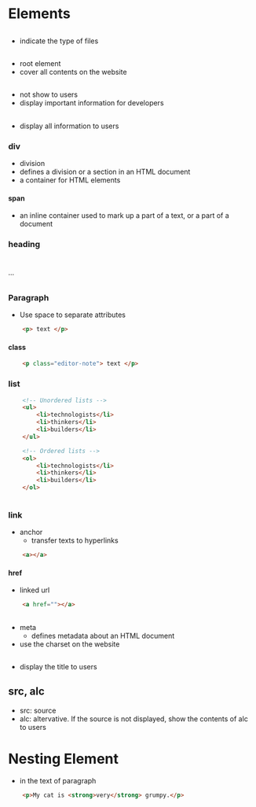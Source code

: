 
# Elements
## <!DOCTYPE html>
* indicate the type of files
## <html></html>
* root element
* cover all contents on the website

## <head></head>
* not show to users
* display important information for developers

## <body></body>
* display all information to users

### div
* division
* defines a division or a section in an HTML document
* a container for HTML elements 

#### span
* an inline container used to mark up a part of a text, or a part of a document

### heading
<h1></h1>
...
<h6></h6>

### Paragraph
* Use space to separate attributes
```html
    <p> text </p>
```

#### class
```html
    <p class="editor-note"> text </p>
```


### list

```html
    <!-- Unordered lists --> 
    <ul>
        <li>technologists</li>
        <li>thinkers</li>
        <li>builders</li>
    </ul>

    <!-- Ordered lists -->
    <ol>
        <li>technologists</li>
        <li>thinkers</li>
        <li>builders</li>
    </ol>
    
```

### link
* anchor
    * transfer texts to hyperlinks
```html
    <a></a>
```
#### href
* linked url
```html
    <a href=""></a>
```


## <meta charset="utf-8">
* meta
    * defines metadata about an HTML document
* use the charset on the website

## <title></title>
* display the title to users

## src, alc
* src: source
* alc: altervative. If the source is not displayed, show the contents of alc to users



# Nesting Element
* in the text of paragraph
```html
    <p>My cat is <strong>very</strong> grumpy.</p>
```